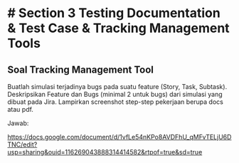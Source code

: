 # # Section 3 Testing Documentation & Test Case & Tracking Management Tools

## Soal Tracking Management Tool

Buatlah simulasi terjadinya bugs pada suatu feature (Story, Task, Subtask). Deskripsikan Feature dan Bugs (minimal 2 untuk bugs) dari simulasi yang dibuat pada Jira. Lampirkan screenshot step-step pekerjaan berupa docs atau pdf.

Jawab:

https://docs.google.com/document/d/1vfLe54nKPo8AVDFhU_qMFvTELjU6DTNC/edit?usp=sharing&ouid=116269043888314414582&rtpof=true&sd=true 
